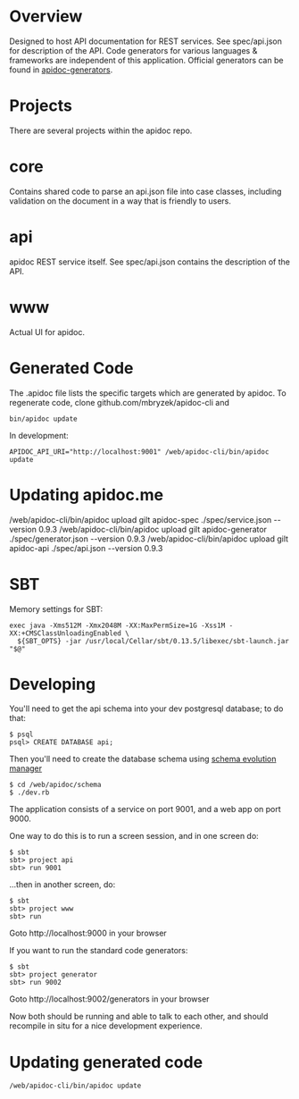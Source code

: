 Overview
========

Designed to host API documentation for REST services. See spec/api.json for
description of the API. Code generators for various languages & frameworks are independent of this application. Official generators can be found in [apidoc-generators](https://github.com/mbryzek/apidoc-generator). 


Projects
============

There are several projects within the apidoc repo.

core
====

Contains shared code to parse an api.json file into case classes,
including validation on the document in a way that is friendly to
users.

api
===
apidoc REST service itself. See spec/api.json contains the description
of the API.

www
===
Actual UI for apidoc.

Generated Code
==============
The .apidoc file lists the specific targets which are generated by
apidoc. To regenerate code, clone github.com/mbryzek/apidoc-cli and

    bin/apidoc update

In development:

    APIDOC_API_URI="http://localhost:9001" /web/apidoc-cli/bin/apidoc update

Updating apidoc.me
==================
/web/apidoc-cli/bin/apidoc upload gilt apidoc-spec ./spec/service.json  --version 0.9.3
/web/apidoc-cli/bin/apidoc upload gilt apidoc-generator ./spec/generator.json  --version 0.9.3
/web/apidoc-cli/bin/apidoc upload gilt apidoc-api ./spec/api.json  --version 0.9.3

SBT
==========
Memory settings for SBT:

    exec java -Xms512M -Xmx2048M -XX:MaxPermSize=1G -Xss1M -XX:+CMSClassUnloadingEnabled \ 
      ${SBT_OPTS} -jar /usr/local/Cellar/sbt/0.13.5/libexec/sbt-launch.jar "$@"

Developing
==========

You'll need to get the api schema into your dev postgresql database; to do that:

    $ psql
    psql> CREATE DATABASE api;

Then you'll need to create the database schema using [schema evolution manager](https://github.com/mbryzek/schema-evolution-manager#installation)

    $ cd /web/apidoc/schema
    $ ./dev.rb

The application consists of a service on port 9001, and a web app on port 9000.

One way to do this is to run a screen session, and in one screen do:

    $ sbt
    sbt> project api
    sbt> run 9001

...then in another screen, do:

    $ sbt
    sbt> project www
    sbt> run

Goto http://localhost:9000 in your browser

If you want to run the standard code generators:

    $ sbt
    sbt> project generator
    sbt> run 9002

Goto http://localhost:9002/generators in your browser

Now both should be running and able to talk to each other, and should recompile
in situ for a nice development experience.

Updating generated code
=======================

    /web/apidoc-cli/bin/apidoc update
